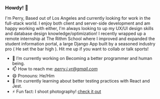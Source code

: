 ### Howdy! 👋

I'm Perry, Based out of Los Angeles and currently looking for work in the full-stack world. I enjoy both client and server-side development and am happy working with either, I'm always looking to up my UX/UI design skills and database design knowledge/optimization! I recently wrapped up a remote internship at The Rithm School where I improved and expanded the student information portal, a large Django App built by a seasoned industry pro ( He set the bar high ). Hit me up if you want to collab or talk sports! 


- 🔭 I’m currently working on Becoming a better programmer and human being.
- 📫 How to reach me: *perry.j.vr@gmail.com*
- 😄 Pronouns: He/Him
- 🌱 I’m currently learning about better testing practices with React and Jest. 
- ⚡ Fun fact: I shoot photography! [check it out](https://perryvon.com)

<!--
**P-v-R/p-v-r** is a ✨ _special_ ✨ repository because its `README.md` (this file) appears on your GitHub profile.

Here are some ideas to get you started:

- 🔭 I’m currently working on ...
- 🌱 I’m currently learning ...
- 👯 I’m looking to collaborate on ...
- 🤔 I’m looking for help with ...
- 💬 Ask me about ...
- 📫 How to reach me: ...
- 😄 Pronouns: ...
- ⚡ Fun fact: ...
-->
